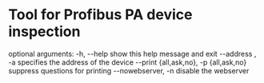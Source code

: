 # Tool for Profibus PA device inspection

optional arguments:
  -h, --help            show this help message and exit
  --address , -a        specifies the address of the device
  --print {all,ask,no}, -p {all,ask,no}
                        suppress questions for printing
  --nowebserver, -n     disable the webserver